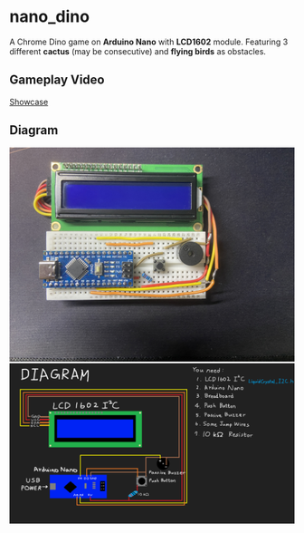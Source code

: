 # nano_dino

A Chrome Dino game on **Arduino Nano** with **LCD1602** module.
Featuring 3 different **cactus** (may be consecutive) and **flying birds** as obstacles.

## Gameplay Video
[Showcase](IMG_2137.MOV)

## Diagram
![image info](IMG_2136.JPG)
![image info](diagram.png)
